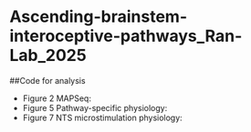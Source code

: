 # Ascending-brainstem-interoceptive-pathways_Ran-Lab_2025

##Code for analysis
* Figure 2 MAPSeq:
* Figure 5 Pathway-specific physiology:
* Figure 7 NTS microstimulation physiology:
